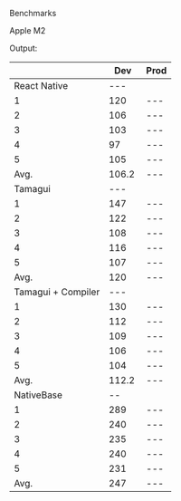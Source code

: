 Benchmarks

Apple M2

Output:

|  | Dev | Prod |
| --- | --- | --- |
| React Native | --- |
| 1 | 120 | --- |
| 2 | 106 | --- |
| 3 | 103 | --- |
| 4 | 97 | --- |
| 5 | 105 | --- |
| Avg. | 106.2 | --- |
| Tamagui | --- |
| 1 | 147 | --- |
| 2 | 122 | --- |
| 3 | 108 | --- |
| 4 | 116 | --- |
| 5 | 107 | --- |
| Avg. | 120 | --- |
| Tamagui + Compiler | --- |
| 1 | 130 | --- |
| 2 | 112 | --- |
| 3 | 109 | --- |
| 4 | 106 | --- |
| 5 | 104 | --- |
| Avg. | 112.2  | --- |
| NativeBase |  -- |
| 1 | 289 | --- | 
| 2 | 240 | --- | 
| 3 | 235 | --- | 
| 4 | 240 | --- | 
| 5 | 231 | --- | 
| Avg. | 247 | --- | 
